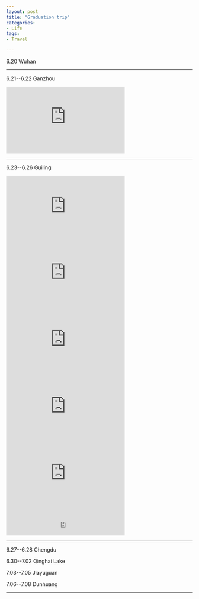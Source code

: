 ```yaml
---
layout: post
title: "Graduation trip"
categories:
- Life
tags:
- Travel

---
```

6.20 Wuhan

---

6.21--6.22 Ganzhou

<iframe src="https://onedrive.live.com/embed?cid=0769DCB84E94551A&resid=769DCB84E94551A%2165844&authkey=ANiUC2xp8DSjF0k" width="320" height="180" frameborder="0" scrolling="no"></iframe>

---

6.23--6.26 Guiling

<iframe src="https://onedrive.live.com/embed?cid=0769DCB84E94551A&resid=769DCB84E94551A%2165845&authkey=AMEGbDK0_VJcaKk" width="320" height="180" frameborder="0" scrolling="no"></iframe>
<iframe src="https://onedrive.live.com/embed?cid=0769DCB84E94551A&resid=769DCB84E94551A%2165846&authkey=ABBgQgFk_4xIGug" width="320" height="180" frameborder="0" scrolling="no"></iframe>
<iframe src="https://onedrive.live.com/embed?cid=0769DCB84E94551A&resid=769DCB84E94551A%2165847&authkey=AEQuevghQIgNV6E" width="320" height="180" frameborder="0" scrolling="no"></iframe>

<iframe src="https://onedrive.live.com/embed?cid=0769DCB84E94551A&resid=769DCB84E94551A%2165848&authkey=ALJTILpSfXq3r-k" width="320" height="180" frameborder="0" scrolling="no"></iframe>

<iframe src="https://onedrive.live.com/embed?cid=0769DCB84E94551A&resid=769DCB84E94551A%2165849&authkey=ALQgdZ7RBf_DqE0" width="320" height="180" frameborder="0" scrolling="no"></iframe>

<iframe src="https://onedrive.live.com/embed?cid=0769DCB84E94551A&resid=769DCB84E94551A%2165850&authkey=AGVijd0vTontCqk" width="320" height="70" frameborder="0" scrolling="no"></iframe>


---

6.27--6.28 Chengdu

6.30--7.02 Qinghai Lake

7.03--7.05 Jiayuguan

7.06--7.08 Dunhuang



---
